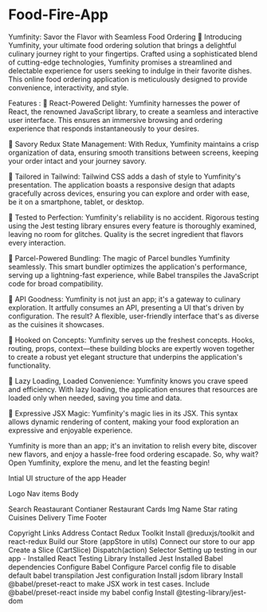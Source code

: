 # Food-Fire-App
Yumfinity: Savor the Flavor with Seamless Food Ordering 🍟
Introducing Yumfinity, your ultimate food ordering solution that brings a delightful culinary journey right to your fingertips. Crafted using a sophisticated blend of cutting-edge technologies, Yumfinity promises a streamlined and delectable experience for users seeking to indulge in their favorite dishes. This online food ordering application is meticulously designed to provide convenience, interactivity, and style.

Features :
🍕 React-Powered Delight: Yumfinity harnesses the power of React, the renowned JavaScript library, to create a seamless and interactive user interface. This ensures an immersive browsing and ordering experience that responds instantaneously to your desires.

🍕 Savory Redux State Management: With Redux, Yumfinity maintains a crisp organization of data, ensuring smooth transitions between screens, keeping your order intact and your journey savory.

🍕 Tailored in Tailwind: Tailwind CSS adds a dash of style to Yumfinity's presentation. The application boasts a responsive design that adapts gracefully across devices, ensuring you can explore and order with ease, be it on a smartphone, tablet, or desktop.

🍕 Tested to Perfection: Yumfinity's reliability is no accident. Rigorous testing using the Jest testing library ensures every feature is thoroughly examined, leaving no room for glitches. Quality is the secret ingredient that flavors every interaction.

🍕 Parcel-Powered Bundling: The magic of Parcel bundles Yumfinity seamlessly. This smart bundler optimizes the application's performance, serving up a lightning-fast experience, while Babel transpiles the JavaScript code for broad compatibility.

🍕 API Goodness: Yumfinity is not just an app; it's a gateway to culinary exploration. It artfully consumes an API, presenting a UI that's driven by configuration. The result? A flexible, user-friendly interface that's as diverse as the cuisines it showcases.

🍕 Hooked on Concepts: Yumfinity serves up the freshest concepts. Hooks, routing, props, context—these building blocks are expertly woven together to create a robust yet elegant structure that underpins the application's functionality.

🍕 Lazy Loading, Loaded Convenience: Yumfinity knows you crave speed and efficiency. With lazy loading, the application ensures that resources are loaded only when needed, saving you time and data.

🍕 Expressive JSX Magic: Yumfinity's magic lies in its JSX. This syntax allows dynamic rendering of content, making your food exploration an expressive and enjoyable experience.

Yumfinity is more than an app; it's an invitation to relish every bite, discover new flavors, and enjoy a hassle-free food ordering escapade. So, why wait? Open Yumfinity, explore the menu, and let the feasting begin!

Intial UI structure of the app
Header

Logo
Nav items
Body

Search
Reastaurant Contianer
Restaurant Cards
Img
Name
Star rating
Cuisines
Delivery Time
Footer

Copyright
Links
Address
Contact
Redux Toolkit
Install @reduxjs/toolkit and react-redux
Build our Store (appStore in utils)
Connect our store to our app
Create a Slice (CartSlice)
Dispatch(action)
Selector
Setting up testing in our app -
Installed React Testing Library
Installed Jest
Installed Babel dependencies
Configure Babel
Configure Parcel config file to disable default babel transpilation
Jest configuration
Install jsdom library
Install @babel/preset-react to make JSX work in test cases.
Include @babel/preset-react inside my babel config
Install @testing-library/jest-dom
